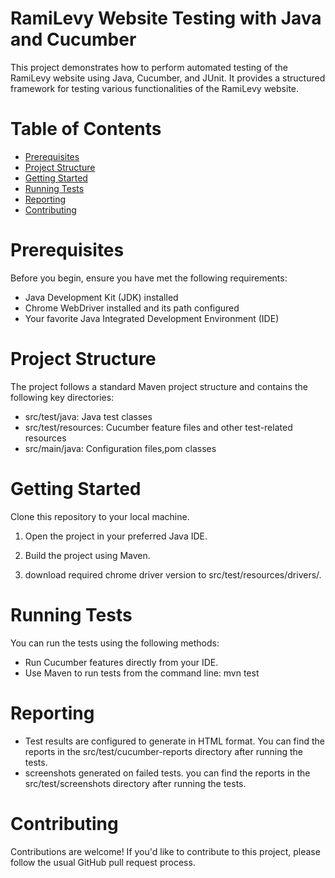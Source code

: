 # RamiLevy Website Testing with Java and Cucumber
This project demonstrates how to perform automated testing of the RamiLevy website using Java, Cucumber, and JUnit. It provides a structured framework for testing various functionalities of the RamiLevy website.

# Table of Contents
* [Prerequisites](#prerequisites)
* [Project Structure](#project-structure)
* [Getting Started](#getting-started)
* [Running Tests](#running-tests)
* [Reporting](#reporting)
* [Contributing](#contributing)

# Prerequisites
Before you begin, ensure you have met the following requirements:

* Java Development Kit (JDK) installed
* Chrome WebDriver installed and its path configured
* Your favorite Java Integrated Development Environment (IDE)


# Project Structure
The project follows a standard Maven project structure and contains the following key directories:
* src/test/java: Java test classes
* src/test/resources: Cucumber feature files and other test-related resources
* src/main/java: Configuration files,pom classes

# Getting Started
Clone this repository to your local machine.

1) Open the project in your preferred Java IDE.

2) Build the project using Maven.

3) download required chrome driver version to src/test/resources/drivers/.

# Running Tests
You can run the tests using the following methods:

* Run Cucumber features directly from your IDE.
* Use Maven to run tests from the command line: mvn test

# Reporting
* Test results are configured to generate in HTML format. You can find the reports in the src/test/cucumber-reports directory after running the tests.
* screenshots generated on failed tests. you can find the reports in the src/test/screenshots directory after running the tests.
# Contributing
Contributions are welcome! If you'd like to contribute to this project, please follow the usual GitHub pull request process.
